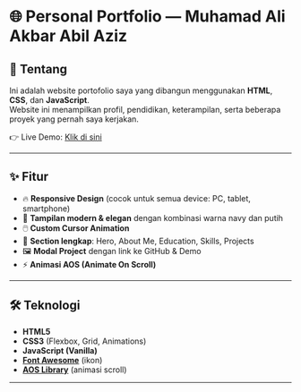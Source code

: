 # 🌐 Personal Portfolio — Muhamad Ali Akbar Abil Aziz


## 📌 Tentang
Ini adalah website portofolio saya yang dibangun menggunakan **HTML**, **CSS**, dan **JavaScript**.  
Website ini menampilkan profil, pendidikan, keterampilan, serta beberapa proyek yang pernah saya kerjakan.

👉 Live Demo: [Klik di sini](https://muhamad-ali-13.github.io/muh_ali-portofolio/)

---

## ✨ Fitur
- 🔥 **Responsive Design** (cocok untuk semua device: PC, tablet, smartphone)  
- 🎨 **Tampilan modern & elegan** dengan kombinasi warna navy dan putih  
- 🖱️ **Custom Cursor Animation**  
- 📂 **Section lengkap**: Hero, About Me, Education, Skills, Projects  
- 🖼️ **Modal Project** dengan link ke GitHub & Demo  
- ⚡ **Animasi AOS (Animate On Scroll)**  

---

## 🛠️ Teknologi
- **HTML5**  
- **CSS3** (Flexbox, Grid, Animations)  
- **JavaScript (Vanilla)**  
- **[Font Awesome](https://fontawesome.com/)** (ikon)  
- **[AOS Library](https://michalsnik.github.io/aos/)** (animasi scroll)  

---
